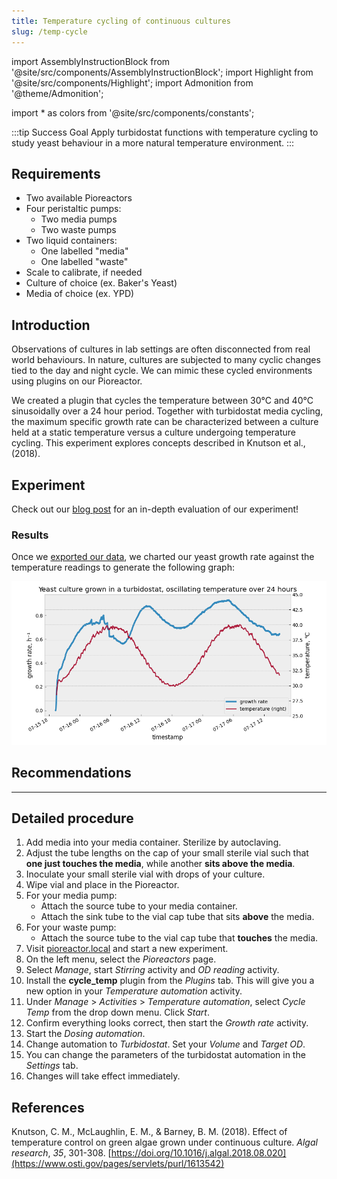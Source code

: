 ```yaml
---
title: Temperature cycling of continuous cultures
slug: /temp-cycle
---
```

import AssemblyInstructionBlock from '@site/src/components/AssemblyInstructionBlock';
import Highlight from '@site/src/components/Highlight';
import Admonition from '@theme/Admonition';

import * as colors from '@site/src/components/constants';

:::tip Success Goal
Apply turbidostat functions with temperature cycling to study yeast behaviour in a more natural temperature environment. 
:::

## Requirements

* Two available Pioreactors
* Four peristaltic pumps: 
	*	Two media pumps
	*	Two waste pumps
* Two liquid containers:
	*	One labelled "media"
	*	One labelled "waste" 
* Scale to calibrate, if needed
* Culture of choice (ex. Baker's Yeast)
* Media of choice (ex. YPD)

## Introduction 

Observations of cultures in lab settings are often disconnected from real world behaviours. In nature, cultures are subjected to many cyclic changes tied to the day and night cycle. We can mimic these cycled environments using plugins on our Pioreactor.

We created a plugin that cycles the temperature between 30°C and 40°C sinusoidally over a 24 hour period. Together with turbidostat media cycling, the maximum specific growth rate can be characterized between a culture held at a static temperature versus a culture undergoing temperature cycling. This experiment explores concepts described in Knutson et al., (2018). 

## Experiment 



Check out our [blog post](https://pioreactor.com/blogs/pioreactor/using-custom-automations-to-control-your-pioreactor) for an in-depth evaluation of our experiment!

### Results 

Once we [exported our data](/user-guide/export-data), we charted our yeast growth rate against the temperature readings to generate the following graph:

![](/img/experiments/yeast_growth_vs_temp.png)

## Recommendations 



-----

## Detailed procedure

1. Add media into your media container. Sterilize by autoclaving.
2. Adjust the tube lengths on the cap of your small sterile vial such that **one just touches the media**, while another **sits above the media**.
3. Inoculate your small sterile vial with drops of your culture. 
4. Wipe vial and place in the Pioreactor. 
5. For your media pump:
	*	Attach the source tube to your media container. 
	*	Attach the sink tube to the vial cap tube that sits **above** the media. 
6. For your waste pump:
	*	Attach the source tube to the vial cap tube that **touches** the media. 
7.	Visit [pioreactor.local](http://pioreactor.local) and start a new experiment.
8.  On the left menu, select the _Pioreactors_ page.
9.	Select _Manage_, start _Stirring_ activity and _OD reading_ activity.
10. Install the **cycle_temp** plugin from the _Plugins_ tab. This will give you a new option in your _Temperature automation_ activity. 
11. Under _Manage_ > _Activities_ > _Temperature automation_, select _Cycle Temp_ from the drop down menu. Click _Start_. 
12.	Confirm everything looks correct, then start the _Growth rate_ activity.
13.	Start the _Dosing automation_. 
14. Change automation to _Turbidostat_. Set your _Volume_ and _Target OD_. 
15. You can change the parameters of the turbidostat automation in the _Settings_ tab.
16. Changes will take effect immediately.


## References

Knutson, C. M., McLaughlin, E. M., & Barney, B. M. (2018). Effect of temperature control on green algae grown under continuous culture. _Algal research_, _35_, 301-308. [https://doi.org/10.1016/j.algal.2018.08.020](https://www.osti.gov/pages/servlets/purl/1613542)